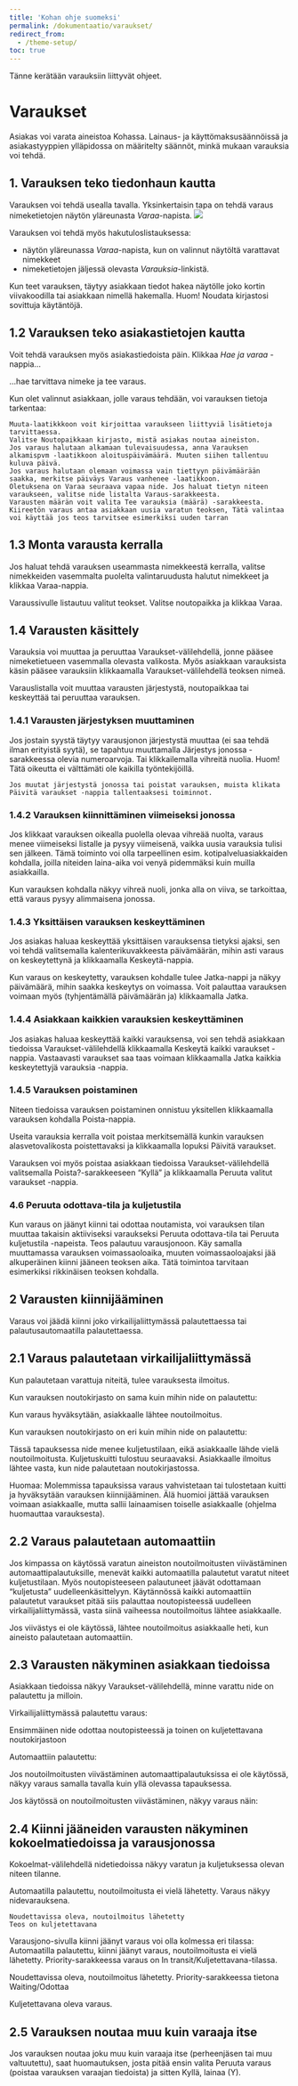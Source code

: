 ```yaml
---
title: 'Kohan ohje suomeksi'
permalink: /dokumentaatio/varaukset/
redirect_from:
  - /theme-setup/
toc: true
---
```

Tänne kerätään varauksiin liittyvät ohjeet.
# Varaukset

Asiakas voi varata aineistoa Kohassa. Lainaus- ja käyttömaksusäännöissä ja asiakastyyppien ylläpidossa on määritelty säännöt, minkä mukaan varauksia voi tehdä.
## 1. Varauksen teko tiedonhaun kautta

Varauksen voi tehdä usealla tavalla. Yksinkertaisin tapa on tehdä varaus nimeketietojen näytön yläreunasta _Varaa_-napista.
![](/assets/files/docs/Lainaus/Varaus_1.PNG)

Varauksen voi tehdä myös hakutuloslistauksessa:
  - näytön yläreunassa _Varaa_-napista, kun on valinnut näytöltä varattavat nimekkeet
  - nimeketietojen jäljessä olevasta _Varauksia_-linkistä.

Kun teet varauksen, täytyy asiakkaan tiedot hakea näytölle joko kortin viivakoodilla tai asiakkaan nimellä hakemalla. Huom! Noudata kirjastosi sovittuja käytäntöjä.

## 1.2 Varauksen teko asiakastietojen kautta

Voit tehdä varauksen myös asiakastiedoista päin. Klikkaa _Hae ja varaa_ -nappia…

…hae tarvittava nimeke ja tee varaus.

Kun olet valinnut asiakkaan, jolle varaus tehdään, voi varauksen tietoja tarkentaa:

    Muuta-laatikkkoon voit kirjoittaa varaukseen liittyviä lisätietoja tarvittaessa.
    Valitse Noutopaikkaan kirjasto, mistä asiakas noutaa aineiston.
    Jos varaus halutaan alkamaan tulevaisuudessa, anna Varauksen alkamispvm -laatikkoon aloituspäivämäärä. Muuten siihen tallentuu kuluva päivä.
    Jos varaus halutaan olemaan voimassa vain tiettyyn päivämäärään saakka, merkitse päiväys Varaus vanhenee -laatikkoon.
    Oletuksena on Varaa seuraava vapaa nide. Jos haluat tietyn niteen varaukseen, valitse nide listalta Varaus-sarakkeesta.
    Varausten määrän voit valita Tee varauksia (määrä) -sarakkeesta.
    Kiireetön varaus antaa asiakkaan uusia varatun teoksen, Tätä valintaa voi käyttää jos teos tarvitsee esimerkiksi uuden tarran

## 1.3 Monta varausta kerralla

Jos haluat tehdä varauksen useammasta nimekkeestä kerralla, valitse nimekkeiden vasemmalta puolelta valintaruudusta halutut nimekkeet ja klikkaa Varaa-nappia.

Varaussivulle listautuu valitut teokset. Valitse noutopaikka ja klikkaa Varaa.

## 1.4 Varausten käsittely

Varauksia voi muuttaa ja peruuttaa Varaukset-välilehdellä, jonne pääsee nimeketietueen vasemmalla olevasta valikosta. Myös asiakkaan varauksista käsin pääsee varauksiin klikkaamalla Varaukset-välilehdellä teoksen nimeä.

Varauslistalla voit muuttaa varausten järjestystä, noutopaikkaa tai keskeyttää tai peruuttaa varauksen.

### 1.4.1 Varausten järjestyksen muuttaminen

Jos jostain syystä täytyy varausjonon järjestystä muuttaa (ei saa tehdä ilman erityistä syytä), se tapahtuu muuttamalla Järjestys jonossa -sarakkeessa olevia numeroarvoja. Tai klikkailemalla vihreitä nuolia. Huom! Tätä oikeutta ei välttämäti ole kaikilla työntekijöillä.

    Jos muutat järjestystä jonossa tai poistat varauksen, muista klikata Päivitä varaukset -nappia tallentaaksesi toiminnot.

### 1.4.2 Varauksen kiinnittäminen viimeiseksi jonossa

Jos klikkaat varauksen oikealla puolella olevaa vihreää nuolta, varaus menee viimeiseksi listalle ja pysyy viimeisenä, vaikka uusia varauksia tulisi sen jälkeen. Tämä toiminto voi olla tarpeellinen esim. kotipalveluasiakkaiden kohdalla, joilla niteiden laina-aika voi venyä pidemmäksi kuin muilla asiakkailla.

Kun varauksen kohdalla näkyy vihreä nuoli, jonka alla on viiva, se tarkoittaa, että varaus pysyy alimmaisena jonossa.

### 1.4.3 Yksittäisen varauksen keskeyttäminen

Jos asiakas haluaa keskeyttää yksittäisen varauksensa tietyksi ajaksi, sen voi tehdä valitsemalla kalenterikuvakkeesta päivämäärän, mihin asti varaus on keskeytettynä ja klikkaamalla Keskeytä-nappia.

Kun varaus on keskeytetty, varauksen kohdalle tulee Jatka-nappi ja näkyy päivämäärä, mihin saakka keskeytys on voimassa. Voit palauttaa varauksen voimaan myös (tyhjentämällä päivämäärän ja) klikkaamalla Jatka.

### 1.4.4 Asiakkaan kaikkien varauksien keskeyttäminen

Jos asiakas haluaa keskeyttää kaikki varauksensa, voi sen tehdä asiakkaan tiedoissa Varaukset-välilehdellä klikkaamalla Keskeytä kaikki varaukset -nappia. Vastaavasti varaukset saa taas voimaan klikkaamalla Jatka kaikkia keskeytettyjä varauksia -nappia.

### 1.4.5 Varauksen poistaminen

Niteen tiedoissa varauksen poistaminen onnistuu yksitellen klikkaamalla varauksen kohdalla Poista-nappia.

Useita varauksia kerralla voit poistaa merkitsemällä kunkin varauksen alasvetovalikosta poistettavaksi ja klikkaamalla lopuksi Päivitä varaukset.

Varauksen voi myös poistaa asiakkaan tiedoissa Varaukset-välilehdellä valitsemalla Poista?-sarakkeeseen “Kyllä” ja klikkaamalla Peruuta valitut varaukset -nappia.

### 4.6 Peruuta odottava-tila ja kuljetustila

Kun varaus on jäänyt kiinni tai odottaa noutamista, voi varauksen tilan muuttaa takaisin aktiiviseksi varaukseksi Peruuta odottava-tila tai Peruuta kuljetustila -napeista. Teos palautuu varausjonoon. Käy samalla muuttamassa varauksen voimassaoloaika, muuten voimassaoloajaksi jää alkuperäinen kiinni jääneen teoksen aika. Tätä toimintoa tarvitaan esimerkiksi rikkinäisen teoksen kohdalla.

## 2 Varausten kiinnijääminen

Varaus voi jäädä kiinni joko virkailijaliittymässä palautettaessa tai palautusautomaatilla palautettaessa.
## 2.1 Varaus palautetaan virkailijaliittymässä

Kun palautetaan varattuja niteitä, tulee varauksesta ilmoitus.

Kun varauksen noutokirjasto on sama kuin mihin nide on palautettu:

Kun varaus hyväksytään, asiakkaalle lähtee noutoilmoitus.

Kun varauksen noutokirjasto on eri kuin mihin nide on palautettu:

Tässä tapauksessa nide menee kuljetustilaan, eikä asiakkaalle lähde vielä noutoilmoitusta. Kuljetuskuitti tulostuu seuraavaksi. Asiakkaalle ilmoitus lähtee vasta, kun nide palautetaan noutokirjastossa.

Huomaa: Molemmissa tapauksissa varaus vahvistetaan tai tulostetaan kuitti ja hyväksytään varauksen kiinnijääminen. Älä huomioi jättää varauksen voimaan asiakkaalle, mutta sallii lainaamisen toiselle asiakkaalle (ohjelma huomauttaa varauksesta).
## 2.2 Varaus palautetaan automaattiin

Jos kimpassa on käytössä varatun aineiston noutoilmoitusten viivästäminen automaattipalautuksille, menevät kaikki automaatilla palautetut varatut niteet kuljetustilaan. Myös noutopisteeseen palautuneet jäävät odottamaan “kuljetusta” uudelleenkäsittelyyn. Käytännössä kaikki automaattiin palautetut varaukset pitää siis palauttaa noutopisteessä uudelleen virkailijaliittymässä, vasta siinä vaiheessa noutoilmoitus lähtee asiakkaalle.

Jos viivästys ei ole käytössä, lähtee noutoilmoitus asiakkaalle heti, kun aineisto palautetaan automaattiin.
## 2.3 Varausten näkyminen asiakkaan tiedoissa

Asiakkaan tiedoissa näkyy Varaukset-välilehdellä, minne varattu nide on palautettu ja milloin.

Virkailijaliittymässä palautettu varaus:

Ensimmäinen nide odottaa noutopisteessä ja toinen on kuljetettavana noutokirjastoon

Automaattiin palautettu:

Jos noutoilmoitusten viivästäminen automaattipalautuksissa ei ole käytössä, näkyy varaus samalla tavalla kuin yllä olevassa tapauksessa.

Jos käytössä on noutoilmoitusten viivästäminen, näkyy varaus näin:

## 2.4 Kiinni jääneiden varausten näkyminen kokoelmatiedoissa ja varausjonossa

Kokoelmat-välilehdellä nidetiedoissa näkyy varatun ja kuljetuksessa olevan niteen tilanne.

Automaatilla palautettu, noutoilmoitusta ei vielä lähetetty. Varaus näkyy nidevarauksena.

    Noudettavissa oleva, noutoilmoitus lähetetty
    Teos on kuljetettavana

Varausjono-sivulla kiinni jäänyt varaus voi olla kolmessa eri tilassa: Automaatilla palautettu, kiinni jäänyt varaus, noutoilmoitusta ei vielä lähetetty. Priority-sarakkeessa varaus on In transit/Kuljetettavana-tilassa.

Noudettavissa oleva, noutoilmoitus lähetetty. Priority-sarakkeessa tietona Waiting/Odottaa

Kuljetettavana oleva varaus.

## 2.5 Varauksen noutaa muu kuin varaaja itse

Jos varauksen noutaa joku muu kuin varaaja itse (perheenjäsen tai muu valtuutettu), saat huomautuksen, josta pitää ensin valita Peruuta varaus (poistaa varauksen varaajan tiedoista) ja sitten Kyllä, lainaa (Y).

